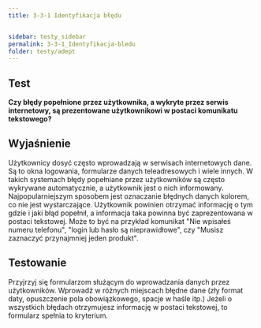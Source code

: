 ```yaml
---
title: 3-3-1 Identyfikacja błędu


sidebar: testy_sidebar
permalink: 3-3-1_Identyfikacja-bledu
folder: testy/adept
---
```

 
## Test

**Czy błędy popełnione przez użytkownika, a wykryte przez serwis internetowy, są prezentowane użytkownikowi w postaci komunikatu tekstowego?**

## Wyjaśnienie
Użytkownicy dosyć często wprowadzają w serwisach internetowych dane. Są to okna logowania, formularze danych teleadresowych i wiele innych. W takich systemach błędy popełniane przez użytkowników są często wykrywane automatycznie, a użytkownik jest o nich informowany. Najpopularniejszym sposobem jest oznaczanie błędnych danych kolorem, co nie jest wystarczające. Użytkownik powinien otrzymać informację o tym gdzie i jaki błąd popełnił, a informacja taka powinna być zaprezentowana w postaci tekstowej. Może to być na przykład komunikat "Nie wpisałeś numeru telefonu", "login lub hasło są nieprawidłowe", czy "Musisz zaznaczyć przynajmniej jeden produkt".

## Testowanie
Przyjrzyj się formularzom służącym do wprowadzania danych przez użytkowników. Wprowadź w różnych miejscach błędne dane (zły format daty, opuszczenie pola obowiązkowego, spacje w haśle itp.) Jeżeli o wszystkich błędach otrzymujesz informację w postaci tekstowej, to formularz spełnia to kryterium.
